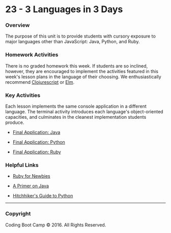 # 23 - 3 Languages in 3 Days

### Overview


The purpose of this unit is to provide students with cursory exposure to major languages other than JavaScript: Java, Python, and Ruby.

### Homework Activities

There is no graded homework this week. If students are so inclined, however, they are encouraged to implement the activities featured in this week's lesson plans in the language of their choosing. We enthusiastically recommend [Clojurescript](https://github.com/clojure/clojurescript) or [Elm](http://elm-lang.org/).

### Key Activities

Each lesson implements the same console application in a different language. The terminal activity introduces each language's object-oriented capacities, and culminates in the cleanest implementation students produce. 

* [Final Application: Java](1-Class-Content/23.2/Activities/4-Classes-and-Objects/Solved)

* [Final Application: Python](1-Class-Content/23.3/Activities/4-Classes-and-Objects/Solved)

* [Final Application: Ruby](1-Class-Content/23.1/Activities/4-Classes-and-Objects/Solved)

### Helpful Links

* [Ruby for Newbies](http://code.tutsplus.com/series/ruby-for-newbies--net-18166)

* [A Primer on Java](https://leanpub.com/aprimeronjava/read)

* [Hitchhiker's Guide to Python](http://docs.python-guide.org/en/latest/)

- - -

### Copyright

Coding Boot Camp © 2016. All Rights Reserved.
